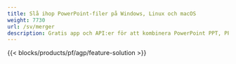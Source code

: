 ```yaml
---
title: Slå ihop PowerPoint-filer på Windows, Linux och macOS
weight: 7730
url: /sv/merger
description: Gratis app och API:er för att kombinera PowerPoint PPT, PPS, PPTX, POTX, PPSX, PPTM, PPSM, POTM, ODP och OTP
---
```


{{< blocks/products/pf/agp/feature-solution >}} 

